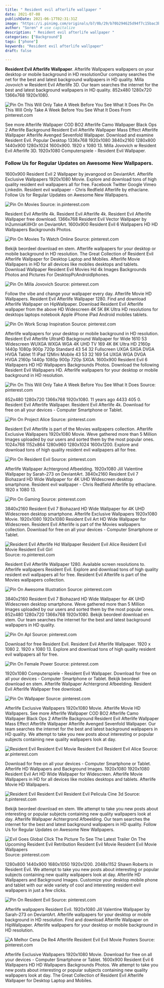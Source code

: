 ```yaml
---
title: " Resident evil afterlife wallpaper "
date: 2021-07-08
publishDate: 2021-06-17T02:31:31Z
image: "https://i.pinimg.com/originals/b7/0b/29/b70b294625d94f7c15bac3b7a373cdba.jpg"
author: "Soren" # use capitalize
description: " Resident evil afterlife wallpaper "
categories: ["Background"]
tags: ["phone"]
keywords: "Resident evil afterlife wallpaper"
draft: false

---
```



**Resident Evil Afterlife Wallpaper**. Afterlife Wallpapers wallpapers on your desktop or mobile background in HD resolutionOur company searches the net for the best and latest background wallpapers in HD quality. Milla Jovovich w Resident Evil Afterlife 3D. Our team searches the internet for the best and latest background wallpapers in HD quality. 852x480 1280x720 1366x768 1920x1080.

![Pin On This Will Only Take A Week Before You See What It Does](https://i.pinimg.com/originals/70/00/67/7000672acab1e99057693f47bdf73dd3.jpg "Pin On This Will Only Take A Week Before You See What It Does")
Pin On This Will Only Take A Week Before You See What It Does From pinterest.com


See more Afterlife Wallpaper COD BO2 Afterlife Camo Wallpaper Black Ops 2 Afterlife Background Resident Evil Afterlife Wallpaper Mass Effect Afterlife Wallpaper Afterlife Avenged Sevenfold Wallpaper. Download and examine Resident Evil. Popular Desktop 1336x768 1920x1080 3840x2160 1280x800 1440x900 1280x1024 1600x900. 1920 x 1080 13. Milla Jovovich w Resident Evil Afterlife 3D. 1920x1080 Computerspiele - Resident Evil Wallpaper.

### Follow Us for Regular Updates on Awesome New Wallpapers.

1600x900 Resident Evil 2 Wallpaper by jevangood on DeviantArt. Afterlife Exclusive Wallpapers 1920x1080 Movie. Explore and download tons of high quality resident evil wallpapers all for free. Facebook Twitter Google Vimeo Linkedin. Resident evil wallpaper - Chris Redfield Afterlife by ethaclane. Follow Us for Regular Updates on Awesome New Wallpapers.


![Pin On Movies](https://i.pinimg.com/originals/f4/2a/d3/f42ad39cec5c0be9dbf5a6e64db90971.jpg "Pin On Movies")
Source: in.pinterest.com

Resident Evil Afterlife 4k. Resident Evil Afterlife 4k. Resident Evil Afterlife Wallpaper free download. 1366x768 Resident Evil Vector Wallpaper by In2umniaKillH3r on DeviantArt. 1600x900 Resident Evil 6 Wallpapers HD HD Wallpapers Backgrounds Photos.

![Pin On Movies To Watch Online](https://i.pinimg.com/originals/03/4a/55/034a55de273c2b2e9c78feec27933077.jpg "Pin On Movies To Watch Online")
Source: pinterest.com

Bekijk beordeel download en stem. Afterlife wallpapers for your desktop or mobile background in HD resolution. The Great Collection of Resident Evil Afterlife Wallpaper for Desktop Laptop and Mobiles. Afterlife Movie Wallpapers in HD for all devices like mobiles desktops and tablets. Download Wallpaper Resident Evil Movies Hd 4k Images Backgrounds Photos and Pictures For DesktopPcAndroidIphones.

![Pin On Milla Jovovich](https://i.pinimg.com/originals/a8/49/87/a8498722af6b19bbbde1db87eed57222.jpg "Pin On Milla Jovovich")
Source: pinterest.com

Follow the vibe and change your wallpaper every day. Afterlife Movie HD Wallpapers. Resident Evil Afterlife Wallpaper 1280. Find and download Afterlife Wallpaper on HipWallpaper. Download Resident Evil Afterlife wallpaper from the above HD Widescreen 4K 5K 8K Ultra HD resolutions for desktops laptops notebook Apple iPhone iPad Android mobiles tablets.

![Pin On Work Scrap Inspiration](https://i.pinimg.com/originals/63/af/0f/63af0fb60de2bcd3285c581ed4df7e86.jpg "Pin On Work Scrap Inspiration")
Source: pinterest.com

Afterlife wallpapers for your desktop or mobile background in HD resolution. Resident Evil Afterlife UltraHD Background Wallpaper for Wide 1610 53 Widescreen WUXGA WXGA WGA 4K UHD TV 169 4K 8K Ultra HD 2160p 1440p 1080p 900p 720p Standard 43 54 32 Fullscreen UXGA SXGA DVGA HVGA Tablet 11 iPad 12Mini Mobile 43 53 32 169 54 UXGA WGA DVGA HVGA 2160p 1440p 1080p 900p 720p SXGA. 1600x900 Resident Evil 6 Wallpapers HD HD Wallpapers Backgrounds Photos. Download the following Resident Evil Wallpapers HD. Afterlife wallpapers for your desktop or mobile background in HD resolution.

![Pin On This Will Only Take A Week Before You See What It Does](https://i.pinimg.com/originals/70/00/67/7000672acab1e99057693f47bdf73dd3.jpg "Pin On This Will Only Take A Week Before You See What It Does")
Source: pinterest.com

852x480 1280x720 1366x768 1920x1080. 11 years ago 4433 405 0. Resident Evil Afterlife Wallpaper. Resident Evil Afterlife 4k. Download for free on all your devices - Computer Smartphone or Tablet.

![Pin On Project Alice](https://i.pinimg.com/originals/87/a2/87/87a287192fb582bba92f715fd430a811.jpg "Pin On Project Alice")
Source: pinterest.com

Resident Evil Afterlife is part of the Movies wallpapers collection. Afterlife Exclusive Wallpapers 1920x1080 Movie. Weve gathered more than 5 Million Images uploaded by our users and sorted them by the most popular ones. 1024x768 1152x864 1280x960 1280x1024 1600x1200. Explore and download tons of high quality resident evil wallpapers all for free.

![Pin On Resident Evil](https://i.pinimg.com/originals/6a/69/6c/6a696ce5ddd1deec7e9674e810c5042e.jpg "Pin On Resident Evil")
Source: pinterest.com

Afterlife Wallpaper Achtergrond Afbeelding. 1920x1080 Jill Valentine Wallpaper by Sarah-273 on DeviantArt. 3840x2160 Resident Evil 7 Biohazard HD Wide Wallpaper for 4K UHD Widescreen desktop smartphone. Resident evil wallpaper - Chris Redfield Afterlife by ethaclane. 1920 x 1080 13.

![Pin On Gaming](https://i.pinimg.com/originals/50/ff/2c/50ff2cc949c5bf4a9ca7bd9131e8a617.jpg "Pin On Gaming")
Source: pinterest.com

3840x2160 Resident Evil 7 Biohazard HD Wide Wallpaper for 4K UHD Widescreen desktop smartphone. Afterlife Exclusive Wallpapers 1920x1080 Movie. 1920x1080 1920x1080 Resident Evil Art HD Wide Wallpaper for Widescreen. Resident Evil Afterlife is part of the Movies wallpapers collection. Download for free on all your devices - Computer Smartphone or Tablet.

![Resident Evil Afterlife Hd Wallpaper Resident Evil Alice Resident Evil Movie Resident Evil Girl](https://i.pinimg.com/originals/f4/a8/39/f4a839a03fd733e6ec1f1e9692efcac5.jpg "Resident Evil Afterlife Hd Wallpaper Resident Evil Alice Resident Evil Movie Resident Evil Girl")
Source: ro.pinterest.com

Resident Evil Afterlife Wallpaper 1280. Available screen resolutions to. Afterlife wallpapers Resident Evil. Explore and download tons of high quality resident evil wallpapers all for free. Resident Evil Afterlife is part of the Movies wallpapers collection.

![Pin On Awesome Illustration](https://i.pinimg.com/originals/4b/d4/9d/4bd49d57d0bf4331decc2e4f4fb28c24.jpg "Pin On Awesome Illustration")
Source: pinterest.com

3840x2160 Resident Evil 7 Biohazard HD Wide Wallpaper for 4K UHD Widescreen desktop smartphone. Weve gathered more than 5 Million Images uploaded by our users and sorted them by the most popular ones. 852x480 1280x720 1366x768 1920x1080. Bekijk beordeel download en stem. Our team searches the internet for the best and latest background wallpapers in HD quality.

![Pin On Apl](https://i.pinimg.com/474x/7f/22/42/7f22424880a872b95d59b30fc737c6a9.jpg "Pin On Apl")
Source: pinterest.com

Download for free Resident Evil. Resident Evil Afterlife Wallpaper. 1920 x 1080 2. 1920 x 1080 13. Explore and download tons of high quality resident evil wallpapers all for free.

![Pin On Female Power](https://i.pinimg.com/originals/38/48/77/384877971df4a92c5c16a7fde84c5ca2.png "Pin On Female Power")
Source: pinterest.com

1920x1080 Computerspiele - Resident Evil Wallpaper. Download for free on all your devices - Computer Smartphone or Tablet. Bekijk beordeel download en stem. Afterlife Wallpaper Achtergrond Afbeelding. Resident Evil Afterlife Wallpaper free download.

![Pin On Wallpaper](https://i.pinimg.com/originals/12/b2/d8/12b2d8c9c4d6f2efb9be8acc30897e02.jpg "Pin On Wallpaper")
Source: pinterest.com

Afterlife Exclusive Wallpapers 1920x1080 Movie. Afterlife Movie HD Wallpapers. See more Afterlife Wallpaper COD BO2 Afterlife Camo Wallpaper Black Ops 2 Afterlife Background Resident Evil Afterlife Wallpaper Mass Effect Afterlife Wallpaper Afterlife Avenged Sevenfold Wallpaper. Our team searches the internet for the best and latest background wallpapers in HD quality. We attempt to take you new posts about interesting or popular subjects containing new quality wallpapers look at day.

![Resident Evil Resident Evil Movie Resident Evil Resident Evil Alice](https://i.pinimg.com/originals/c6/ac/a5/c6aca577348c713119609131a4365106.jpg "Resident Evil Resident Evil Movie Resident Evil Resident Evil Alice")
Source: ar.pinterest.com

Download for free on all your devices - Computer Smartphone or Tablet. Afterlife HD Wallpapers and Background Images. 1920x1080 1920x1080 Resident Evil Art HD Wide Wallpaper for Widescreen. Afterlife Movie Wallpapers in HD for all devices like mobiles desktops and tablets. Afterlife Movie HD Wallpapers.

![Resident Evil Resident Evil Resident Evil Pelicula Cine 3d](https://i.pinimg.com/originals/3c/b5/71/3cb571e281f18110372e6ba20e617a4d.jpg "Resident Evil Resident Evil Resident Evil Pelicula Cine 3d")
Source: it.pinterest.com

Bekijk beordeel download en stem. We attempt to take you new posts about interesting or popular subjects containing new quality wallpapers look at day. Afterlife Wallpaper Achtergrond Afbeelding. Our team searches the internet for the best and latest background wallpapers in HD quality. Follow Us for Regular Updates on Awesome New Wallpapers.

![Evil Goes Global Click The Picture To See The Latest Trailer On The Upcoming Resident Evil Retribution Resident Evil Movie Resident Evil Movie Wallpapers](https://i.pinimg.com/originals/35/5a/71/355a71c0c0b605c7f804942abfcf6c6b.jpg "Evil Goes Global Click The Picture To See The Latest Trailer On The Upcoming Resident Evil Retribution Resident Evil Movie Resident Evil Movie Wallpapers")
Source: pinterest.com

1280x800 1440x900 1680x1050 1920x1200. 2048x1152 Shawn Roberts in Resident Evil. We attempt to take you new posts about interesting or popular subjects containing new quality wallpapers look at day. Afterlife HD Wallpapers and Background Images. Customize your desktop mobile phone and tablet with our wide variety of cool and interesting resident evil wallpapers in just a few clicks.

![Pin On Resident Evil](https://i.pinimg.com/236x/e0/74/28/e07428a89a92fd1c04f4ea81f5ce4ea7.jpg "Pin On Resident Evil")
Source: pinterest.com

Afterlife wallpapers Resident Evil. 1920x1080 Jill Valentine Wallpaper by Sarah-273 on DeviantArt. Afterlife wallpapers for your desktop or mobile background in HD resolution. Find and download Afterlife Wallpaper on HipWallpaper. Afterlife wallpapers for your desktop or mobile background in HD resolution.

![A Melhor Cena De Re4 Afterlife Resident Evil Evil Movie Posters](https://i.pinimg.com/originals/b7/0b/29/b70b294625d94f7c15bac3b7a373cdba.jpg "A Melhor Cena De Re4 Afterlife Resident Evil Evil Movie Posters")
Source: pinterest.com

Afterlife Exclusive Wallpapers 1920x1080 Movie. Download for free on all your devices - Computer Smartphone or Tablet. 1600x900 Resident Evil 6 Wallpapers HD HD Wallpapers Backgrounds Photos. We attempt to take you new posts about interesting or popular subjects containing new quality wallpapers look at day. The Great Collection of Resident Evil Afterlife Wallpaper for Desktop Laptop and Mobiles.

